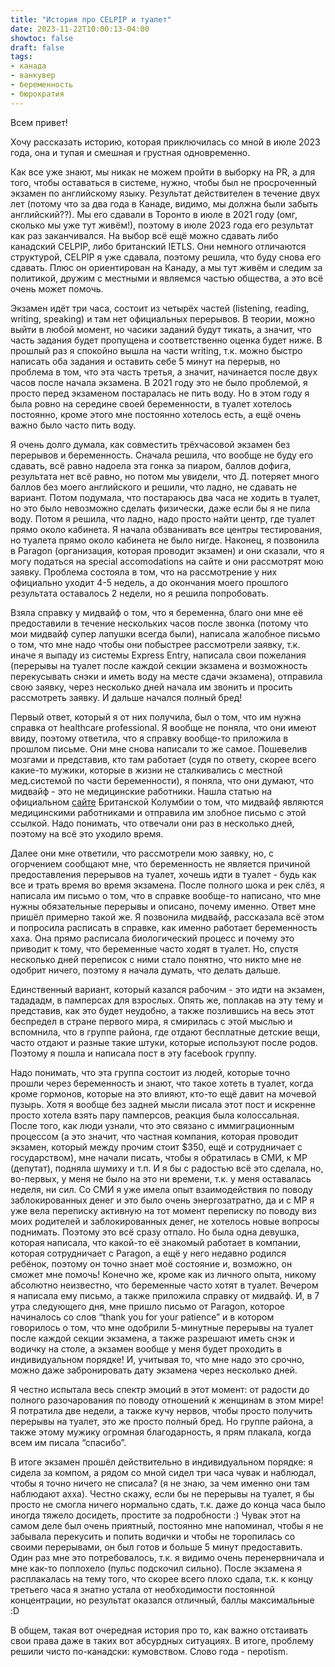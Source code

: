 ```yaml
---
title: "История про CELPIP и туалет"
date: 2023-11-22T10:00:13-04:00
showtoc: false
draft: false
tags:
- канада
- ванкувер
- беременность 
- бюрократия
---
```

Всем привет!

Хочу рассказать историю, которая приключилась со мной в июле 2023 года, она и тупая и смешная и грустная одновременно. 

Как все уже знают, мы никак не можем пройти в выборку на PR, а для того, чтобы оставаться в системе, нужно, чтобы был не просроченный экзамен по английскому языку. Результат действителен в течение двух лет (потому что за два года в Канаде, видимо, мы должна были забыть английский??). Мы его сдавали в Торонто в июле в 2021 году (омг, сколько мы уже тут живём!), поэтому в июле 2023 года его результат как раз заканчивался. На выбор всё ещё можно сдавать либо канадский CELPIP, либо британский IETLS. Они немного отличаются структурой, CELPIP я уже сдавала, поэтому решила, что буду снова его сдавать. Плюс он ориентирован на Канаду, а мы тут живём и следим за политикой, дружим с местными и являемся частью общества, а это всё очень может помочь.

Экзамен идёт три часа, состоит из четырёх частей (listening, reading, writing, speaking) и там нет официальных перерывов. В теории, можно выйти в любой момент, но часики заданий будут тикать, а значит, что часть задания будет пропущена и соответственно оценка будет ниже. В прошлый раз я спокойно вышла на части writing, т.к. можно быстро написать оба задания и оставить себе 5 минут на перерыв, но проблема в том, что эта часть третья, а значит, начинается после двух часов после начала экзамена. В 2021 году это не было проблемой, я просто перед экзаменом постаралась не пить воду. Но в этом году я была ровно на середине своей беременности, в туалет хотелось постоянно, кроме этого мне постоянно хотелось есть, а ещё очень важно было часто пить воду.

Я очень долго думала, как совместить трёхчасовой экзамен без перерывов и беременность. Сначала решила, что вообще не буду его сдавать, всё равно надоела эта гонка за пиаром, баллов дофига, результата нет всё равно, но потом мы увидели, что Д. потеряет много баллов без моего английского и решили, что ладно, не сдавать не вариант. Потом подумала, что постараюсь два часа не ходить в туалет, но это было невозможно сделать физически, даже если бы я не пила воду. Потом я решила, что ладно, надо просто найти центр, где туалет прямо около кабинета. Я начала обзванивать все центры тестирования, но туалета прямо около кабинета не было нигде. Наконец, я позвонила в Paragon (организация, которая проводит экзамен) и они сказали, что я могу податься на special accomodations на сайте и они рассмотрят мою заявку. Проблема состояла в том, что на рассмотрение у них официально уходит 4-5 недель, а до окончания моего прошлого результата оставалось 2 недели, но я решила попробовать. 

Взяла справку у мидвайф о том, что я беременна, благо они мне её предоставили в течение нескольких часов после звонка (потому что мои мидвайф супер лапушки всегда были), написала жалобное письмо о том, что мне надо чтобы они побыстрее рассмотрели заявку, т.к. иначе я выпаду из системы Express Entry, написала свои пожелания (перерывы на туалет после каждой секции экзамена и возможность перекусывать снэки и иметь воду на месте сдачи экзамена), отправила свою заявку, через несколько дней начала им звонить и просить рассмотреть заявку. И дальше начался полный бред!

Первый ответ, который я от них получила, был о том, что им нужна справка от healthcare professional. Я вообще не поняла, что они имеют ввиду, поэтому ответила, что я справку вообще-то приложила в прошлом письме. Они мне снова написали то же самое. Пошевелив мозгами и представив, кто там работает (судя по ответу, скорее всего какие-то мужики, которые в жизни не сталкивались с местной мед.системой по части беременности), я поняла, что они думают, что мидвайф - это не медицинские работники. Нашла статью на официальном [сайте](https://www2.gov.bc.ca/gov/content/health/practitioner-professional-resources/msp/midwives) Британской Колумбии о том, что мидвайф являются медицинскими работниками и отправила им злобное письмо с этой ссылкой. Надо понимать, что отвечали они раз в несколько дней, поэтому на всё это уходило время. 

Далее они мне ответили, что рассмотрели мою заявку, но, с огорчением сообщают мне, что беременность не является причиной предоставления перерывов на туалет, хочешь идти в туалет - будь как все и трать время во время экзамена. После полного шока и рек слёз, я написала им письмо о том, что в справке вообще-то написано, что мне нужны обязательные перерывы и описано, почему именно. Ответ мне пришёл примерно такой же. Я позвонила мидвайф, рассказала всё этом и попросила расписать в справке, как именно работает беременность хаха. Она прямо расписала биологический процесс и почему это приводит к тому, что беременные часто ходят в туалет. Но, спустя несколько дней переписок с ними стало понятно, что никто мне не одобрит ничего, поэтому я начала думать, что делать дальше.

Единственный вариант, который казался рабочим - это идти на экзамен, тадададм, в памперсах для взрослых. Опять же, поплакав на эту тему и представив, как это будет неудобно, а также позлившись на весь этот беспредел в стране первого мира, я смирилась с этой мыслью и вспомнила, что в группе района, где отдают бесплатные детские вещи, часто отдают и разные такие штуки, которые используют после родов. Поэтому я пошла и написала пост в эту facebook группу.

Надо понимать, что эта группа состоит из людей, которые точно прошли через беременность и знают, что такое хотеть в туалет, когда кроме гормонов, которые на это влияют, кто-то ещё давит на мочевой пузырь. Хотя я вообще без задней мысли писала этот пост и искренне просто хотела взять пару памперсов, реакция была колоссальная. После того, как люди узнали, что это связано с иммиграционным процессом (а это значит, что частная компания, которая проводит экзамен, который между прочим стоит $350, ещё и сотрудничает с государством), мне начали писать, чтобы я обратилась в СМИ, к MP (депутат), подняла шумиху и т.п. И я бы с радостью всё это сделала, но, во-первых, у меня не было на это ни времени, т.к. у меня оставалась неделя, ни сил. Со СМИ я уже имела опыт взаимодействия по поводу заблокированных денег и это было очень энергозатратно, да и с MP я уже вела переписку активную на тот момент переписку по поводу виз моих родителей и заблокированных денег, не хотелось новые вопросы поднимать. Поэтому это всё сразу отпало. Но была одна девушка, которая написала, что какой-то её знакомый работает в компании, которая сотрудничает с Paragon, а ещё у него недавно родился ребёнок, поэтому он точно знает моё состояние и, возможно, он сможет мне помочь! Конечно же, кроме как из личного опыта, никому абсолютно неизвестно, что беременные часто хотят в туалет. Вечером я написала ему письмо, а также приложила справку от мидвайф. И, в 7 утра следующего дня, мне пришло письмо от Paragon, которое начиналось со слов “thank you for your patience” и в котором говорилось о том, что мне одобрили 5-минутные перерывы на туалет после каждой секции экзамена, а также разрешают иметь снэк и водичку на столе, а экзамен вообще у меня будет проходить в индивидуальном порядке! И, учитывая то, что мне надо это срочно, можно даже забронировать дату экзамена через несколько дней.

Я честно испытала весь спектр эмоций в этот момент: от радости до полного разочарования по поводу отношений к женщинам в этом мире! Я потратила две недели, а также кучу нервов, чтобы просто получить перерывы на туалет, это же просто полный бред. Но группе района, а также этому мужику огромная благодарность, я прям плакала, когда всем им писала “спасибо”. 

В итоге экзамен прошёл действительно в индивидуальном порядке: я сидела за компом, а рядом со мной сидел три часа чувак и наблюдал, чтобы я точно ничего не списала? (я не знаю, за чем именно они там наблюдают ахха). Честно скажу, если бы не перерывы на туалет, я бы просто не смогла ничего нормально сдать, т.к. даже до конца часа было иногда тяжело досидеть, простите за подробности :) Чувак этот на самом деле был очень приятный, постоянно мне напоминал, чтобы я не забывала перекусить и попить водички и чтобы не торопилась со своими перерывами, он был готов и больше 5 минут предоставить. Один раз мне это потребовалось, т.к. я видимо очень перенервничала и мне как-то поплохело (пульс подскочил сильно). После экзамена я расплакалась на тему того, что скорее всего плохо сдала, т.к. к концу третьего часа я знатно устала от необходимости постоянной концентрации, но результат оказался отличный, баллы максимальные :D 

В общем, такая вот очередная история про то, как важно отстаивать свои права даже в таких вот абсурдных ситуациях. В итоге, проблему решили чисто по-канадски: кумовством. Слово года - nepotism. 






